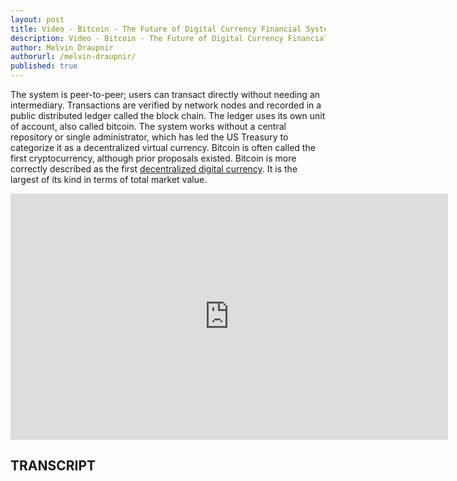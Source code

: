 ```yaml
---
layout: post
title: Video - Bitcoin - The Future of Digital Currency Financial Systems
description: Video - Bitcoin - The Future of Digital Currency Financial Systems
author: Melvin Draupnir
authorurl: /melvin-draupnir/
published: true
---
```


<p>The system is peer-to-peer; users can transact directly without needing an intermediary. Transactions are verified by network nodes and recorded in a public distributed ledger called the block chain. The ledger uses its own unit of account, also called bitcoin. The system works without a central repository or single administrator, which has led the US Treasury to categorize it as a decentralized virtual currency. Bitcoin is often called the first cryptocurrency, although prior proposals existed. Bitcoin is more correctly described as the first <a href="/anonymous-cryptocurrency-dash-pivx-monero/">decentralized digital currency</a>. It is the largest of its kind in terms of total market value.</p>

<center><iframe width="700" height="394" src="https://www.youtube.com/embed/tw3PhMFm8tQ" frameborder="0" allowfullscreen></iframe></center>

<h2>TRANSCRIPT</h2>

